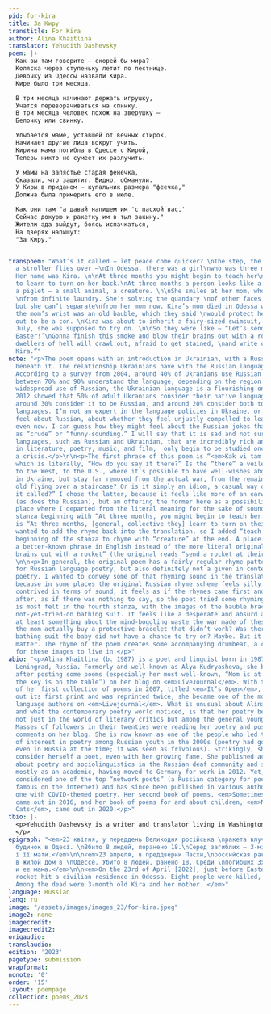 ```yaml
---
pid: for-kira
title: За Киру
transtitle: For Kira
author: Alina Khaitlina
translator: Yehudith Dashevsky
poem: |+
  Как вы там говорите — скорей бы мира?
  Коляска через ступеньку летит по лестнице.
  Девочку из Одессы назвали Кира.
  Кире было три месяца.

  В три месяца начинают держать игрушку,
  Учатся переворачиваться на спинку.
  В три месяца человек похож на зверушку —
  Белочку или свинку.

  Улыбается маме, уставшей от вечных стирок,
  Начинает другие лица вокруг учить.
  Кирина мама погибла в Одессе с Кирой,
  Теперь никто не сумеет их разлучить.

  У мамы на запястье старая фенечка,
  Сказали, что защитит. Видно, обманули.
  У Киры в приданом — купальник размера "феечка,"
  Должна была примерить его в июле.

  Как они там "а давай напишем им 'с пасхой вас,'
  Сейчас докурю и ракетку им в тыл закину."
  Жители ада выйдут, боясь испачкаться,
  На дверях напишут:
  "За Киру."


transpoem: "What’s it called — let peace come quicker? \nThe step, the stairs, where
  a stroller flies over —\nIn Odessa, there was a girl\nwho was three months old.
  Her name was Kira. \n\nAt three months you might begin to teach her\nto hold a toy,
  to learn to turn on her back.\nAt three months a person looks like a squirrel,\nor
  a piglet — a small animal, a creature. \n\nShe smiles at her mom, who’s exhausted
  \nfrom infinite laundry. She’s solving the quandary \nof other faces around her,
  but she can’t separate\nfrom her mom now. Kira’s mom died in Odessa with Kira.\n\nOn
  the mom’s wrist was an old bauble, which they said \nwould protect her. That turned
  out to be a con. \nKira was about to inherit a fairy-sized swimsuit, \nwhich, in
  July, she was supposed to try on. \n\nSo they were like — “Let’s send them a ‘Happy
  Easter!’\nGonna finish this smoke and blow their brains out with a rocket.”\nThe
  dwellers of hell will crawl out, afraid to get stained, \nand write on the door:\n“For
  Kira.”"
note: "<p>The poem opens with an introduction in Ukrainian, with a Russian translation
  beneath it. The relationship Ukrainians have with the Russian language is complex.
  According to a survey from 2004, around 40% of Ukranians use Russian at home and
  between 70% and 90% understand the language, depending on the region. Despite the
  widespread use of Russian, the Ukrainian language is a flourishing one. A poll in
  2012 showed that 50% of adult Ukranians consider their native language to be Ukrainian,
  around 30% consider it to be Russian, and around 20% consider both to be their native
  languages. I’m not an expert in the language policies in Ukraine, or how Ukranians
  feel about Russian, about whether they feel unjustly compelled to learn or use it,
  even now. I can guess how they might feel about the Russian jokes that portray Ukrainian
  as “crude” or “funny-sounding.” I will say that it is sad and not surprising that
  languages, such as Russian and Ukrainian, that are incredibly rich and developed
  in literature, poetry, music, and film,  only begin to be studied once there is
  a crisis.</p>\n\n<p>The first phrase of this poem is “<em>Kak vi tam govorite?</em>”
  which is literally, “How do you say it there?” Is the “there” a veiled reference
  to the West, to the U.S., where it’s possible to have well-wishes about peace soon
  in Ukraine, but stay far removed from the actual war, from the remains of a three-month
  old flying over a staircase? Or is it simply an idiom, a casual way of saying “What’s
  it called?” I chose the latter, because it feels like more of an earworm phrase
  (as does the Russian), but am offering the former here as a possibility.</p>\n\n<p>A
  place where I departed from the literal meaning for the sake of sound is in the
  stanza beginning with “At three months, you might begin to teach her.” The original
  is “At three months, [general, collective they] learn to turn on their back.” I
  wanted to add the rhyme back into the translation, so I added “teach her” at the
  beginning of the stanza to rhyme with “creature” at the end. A place where I chose
  a better-known phrase in English instead of the more literal original is “blow their
  brains out with a rocket” (the original reads “send a rocket at their backs”).</p>
  \n\n<p>In general, the original poem has a fairly regular rhyme pattern, not unusual
  for Russian language poetry, but also definitely not a given in contemporary Russian
  poetry. I wanted to convey some of that rhyming sound in the translation, especially
  because in some places the original Russian rhyme scheme feels silly. While not
  contrived in terms of sound, it feels as if the rhymes came first and the phrases
  after, as if there was nothing to say, so the poet tried some rhyming phrases. This
  is most felt in the fourth stanza, with the images of the bauble bracelet and the
  not-yet-tried-on bathing suit. It feels like a desperate and absurd attempt to say
  at least something about the mind-boggling waste the war made of these lives. Did
  the mom actually buy a protective bracelet that didn’t work? Was there really a
  bathing suit the baby did not have a chance to try on? Maybe. But it doesn’t really
  matter. The rhyme of the poem creates some accompanying drumbeat, a cradle of sound,
  for these images to live in.</p>"
abio: "<p>Alina Khaitlina (b. 1987) is a poet and linguist born in 1987, and is from
  Leningrad, Russia. Formerly and well-known as Alya Kudryasheva, she became famous
  after posting some poems (especially her most well-known, “Mom is at the <em>dacha</em>,
  the key is on the table”) on her blog on <em>LiveJournal</em>. With the release
  of her first collection of poems in 2007, titled <em>It’s Open</em>, and which sold
  out its first print and was reprinted twice, she became one of the most read Russian
  language authors on <em>Livejournal</em>. What is unusual about Alina Khaitlina,
  and what the contemporary poetry world noticed, is that her poetry became known
  not just in the world of literary critics but among the general young population.
  Masses of followers in their twenties were reading her poetry and posting supportive
  comments on her blog. She is now known as one of the people who led to the revival
  of interest in poetry among Russian youth in the 2000s (poetry had gone out of style
  even in Russia at the time; it was seen as frivolous). Strikingly, she did not really
  consider herself a poet, even with her growing fame. She published academic work
  about poetry and sociolinguistics in the Russian deaf community and saw herself
  mostly as an academic, having moved to Germany for work in 2012. Yet, she is now
  considered one of the top “network poets” (a Russian category for poets who became
  famous on the internet) and has since been published in various anthologies, including
  one with COVID-themed poetry. Her second book of poems, <em>Sometimes Ships</em>,
  came out in 2016, and her book of poems for and about children, <em>Non-Fearful
  Cats</em>, came out in 2020.</p>"
tbio: |-
  <p>Yehudith Dashevsky is a writer and translator living in Washington D.C. She currently works in development for the non-profit public health care and policy magazine, <em>Health Affairs</em>. She is also a managing editor for the post-Soviet diaspora poetry magazine, <em>Pocket Samovar</em>. She is a Penn graduate and a proud former editor of <em>Doublespeak Magazine</em>.
  </p>
epigraph: "<em>23 квітня, у переддень Великодня російська \nракета влучила в житловий
  будинок в Одесі. \nВбито 8 людей, поранено 18.\nСеред загиблих — 3-місячна Кіра
  і її мати.</em>\n\n<em>23 апреля, в преддверии Пасхи,\nроссийская ракета попала
  в жилой дом в \nОдессе. Убито 8 людей, ранено 18. Среди \nпогибших 3х-месячная Кира
  и ее мама.</em>\n\n<em>On the 23rd of April [2022], just before Easter, a Russian
  rocket hit a civilian residence in Odessa. Eight people were killed, eighteen wounded.
  Among the dead were 3-month old Kira and her mother. </em>"
language: Russian
lang: ru
image: "/assets/images/images_23/for-kira.jpeg"
image2: none
imagecredit: 
imagecredit2: 
origaudio: 
translaudio: 
edition: '2023'
pagetype: submission
wrapformat: 
nonote: '0'
order: '15'
layout: poempage
collection: poems_2023
---
```

